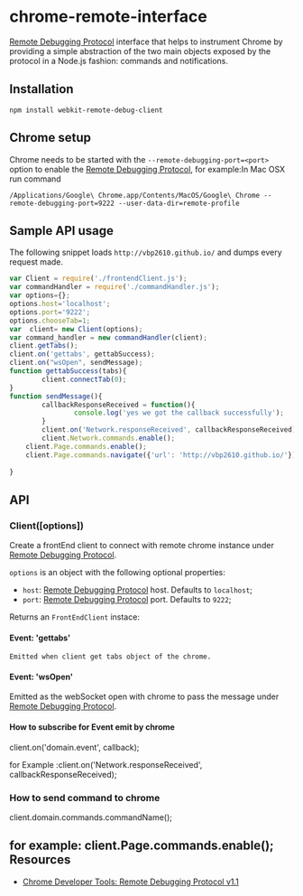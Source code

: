 chrome-remote-interface
=======================

[Remote Debugging Protocol][1] interface that helps to instrument Chrome by
providing a simple abstraction of the two main objects exposed by the protocol
in a Node.js fashion: commands and notifications.

Installation
------------

    npm install webkit-remote-debug-client

Chrome setup
------------

Chrome needs to be started with the `--remote-debugging-port=<port>` option to
enable the [Remote Debugging Protocol][1], for example:In Mac OSX run command

    /Applications/Google\ Chrome.app/Contents/MacOS/Google\ Chrome --remote-debugging-port=9222 --user-data-dir=remote-profile
    
Sample API usage
----------------

The following snippet loads `http://vbp2610.github.io/` and dumps every request made.

```javascript
var Client = require('./frontendClient.js');
var commandHandler = require('./commandHandler.js');
var options={};
options.host='localhost';
options.port='9222';
options.chooseTab=1;
var  client= new Client(options);
var command_handler = new commandHandler(client);
client.getTabs();
client.on('gettabs', gettabSuccess);
client.on("wsOpen", sendMessage);
function gettabSuccess(tabs){
        client.connectTab(0);
}
function sendMessage(){
        callbackResponseReceived = function(){
                console.log('yes we got the callback successfully');
        }
        client.on('Network.responseReceived', callbackResponseReceived);
        client.Network.commands.enable();
    client.Page.commands.enable();
    client.Page.commands.navigate({'url': 'http://vbp2610.github.io/'});
        
}

```


API
---

### Client([options])

Create a frontEnd client to connect with remote chrome instance under [Remote Debugging
Protocol][1].

`options` is an object with the following optional properties:

- `host`: [Remote Debugging Protocol][1] host. Defaults to `localhost`;
- `port`: [Remote Debugging Protocol][1] port. Defaults to `9222`;


Returns an `FrontEndClient` instace:

#### Event: 'gettabs'

    Emitted when client get tabs object of the chrome.



#### Event: 'wsOpen'

    
Emitted as the webSocket open with chrome to pass the message under [Remote Debugging
Protocol][1].



#### How to subscribe for Event emit by chrome

client.on('domain.event', callback);

for Example :client.on('Network.responseReceived', callbackResponseReceived);

### How to send command to chrome
client.domain.commands.commandName();

for example: client.Page.commands.enable();
Resources
---------

- [Chrome Developer Tools: Remote Debugging Protocol v1.1][1]

[1]: https://developer.chrome.com/devtools/docs/protocol/1.1/index
